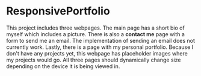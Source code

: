 # ResponsivePortfolio

This project includes three webpages. The main page has a short bio of myself which includes a picture. There is also a **contact me** page with a form to send me an email. The implementation of sending an email does not currently work. Lastly, there is a page with my personal portfolio. Because I don't have any projects yet, this webpage has placeholder images where my projects would go. All three pages should dynamically change size depending on the device it is being viewed in.